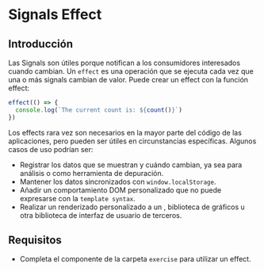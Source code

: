 # Signals Effect

## Introducción

Las Signals son útiles porque notifican a los consumidores interesados cuando cambian. Un `effect` es una operación que se ejecuta cada vez que una o más signals cambian de valor. Puede crear un effect con la función effect:

```typescript
effect(() => {
  console.log(`The current count is: ${count()}`)
})
```

Los effects rara vez son necesarios en la mayor parte del código de las aplicaciones, pero pueden ser útiles en circunstancias específicas. Algunos casos de uso podrían ser:

- Registrar los datos que se muestran y cuándo cambian, ya sea para análisis o como herramienta de depuración.
- Mantener los datos sincronizados con `window.localStorage`.
- Añadir un comportamiento DOM personalizado que no puede expresarse con la `template syntax`.
- Realizar un renderizado personalizado a un <canvas>, biblioteca de gráficos u otra biblioteca de interfaz de usuario de terceros.

## Requisitos

- Completa el componente de la carpeta `exercise` para utilizar un effect.
